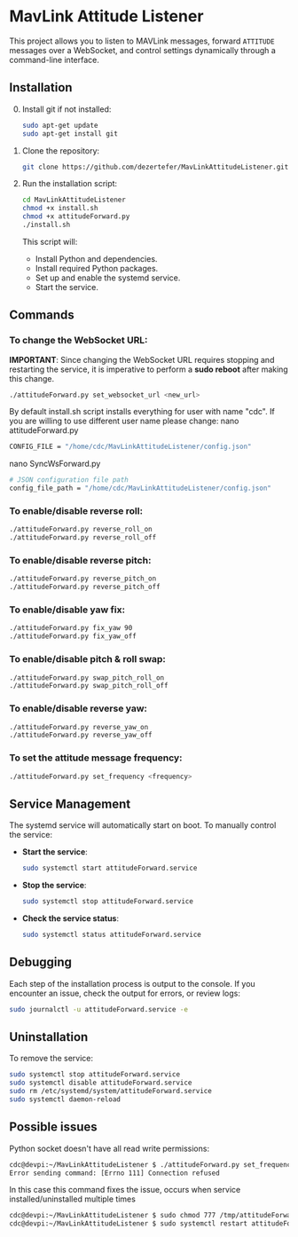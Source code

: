
# MavLink Attitude Listener

This project allows you to listen to MAVLink messages, forward `ATTITUDE` messages over a WebSocket, and control settings dynamically through a command-line interface.

## Installation
0. Install git if not installed:
   ```bash
   sudo apt-get update
   sudo apt-get install git
   ```

1. Clone the repository:
   ```bash
   git clone https://github.com/dezertefer/MavLinkAttitudeListener.git
   ```

2. Run the installation script:
   ```bash
   cd MavLinkAttitudeListener
   chmod +x install.sh
   chmod +x attitudeForward.py
   ./install.sh
   ```

   This script will:
   - Install Python and dependencies.
   - Install required Python packages.
   - Set up and enable the systemd service.
   - Start the service.

## Commands

### To change the WebSocket URL:
**IMPORTANT**: Since changing the WebSocket URL requires stopping and restarting the service,
it is imperative to perform a **sudo reboot** after making this change.
   ```bash
   ./attitudeForward.py set_websocket_url <new_url>
   ```
By default install.sh script installs everything for user with name "cdc". If you are willing to use different user name please change:
nano attitudeForward.py 
   ```bash
   CONFIG_FILE = "/home/cdc/MavLinkAttitudeListener/config.json"
   ```
nano SyncWsForward.py
   ```bash
   # JSON configuration file path
   config_file_path = "/home/cdc/MavLinkAttitudeListener/config.json"
   ```

### To enable/disable reverse roll:
   ```bash
   ./attitudeForward.py reverse_roll_on
   ./attitudeForward.py reverse_roll_off
   ```

### To enable/disable reverse pitch:
   ```bash
   ./attitudeForward.py reverse_pitch_on
   ./attitudeForward.py reverse_pitch_off
   ```

### To enable/disable yaw fix:
   ```bash
   ./attitudeForward.py fix_yaw 90
   ./attitudeForward.py fix_yaw_off
   ```

### To enable/disable pitch & roll swap:
   ```bash
   ./attitudeForward.py swap_pitch_roll_on
   ./attitudeForward.py swap_pitch_roll_off
   ```

### To enable/disable reverse yaw:
   ```bash
   ./attitudeForward.py reverse_yaw_on
   ./attitudeForward.py reverse_yaw_off
   ```

### To set the attitude message frequency:
   ```bash
   ./attitudeForward.py set_frequency <frequency>
   ```

## Service Management

The systemd service will automatically start on boot. To manually control the service:

- **Start the service**:
   ```bash
   sudo systemctl start attitudeForward.service
   ```

- **Stop the service**:
   ```bash
   sudo systemctl stop attitudeForward.service
   ```

- **Check the service status**:
   ```bash
   sudo systemctl status attitudeForward.service
   ```

## Debugging

Each step of the installation process is output to the console. If you encounter an issue, check the output for errors, or review logs:
   ```bash
   sudo journalctl -u attitudeForward.service -e
   ```

## Uninstallation

To remove the service:
   ```bash
   sudo systemctl stop attitudeForward.service
   sudo systemctl disable attitudeForward.service
   sudo rm /etc/systemd/system/attitudeForward.service
   sudo systemctl daemon-reload
   ```

## Possible issues

Python socket doesn't have all read write permissions:
   ```bash
   cdc@devpi:~/MavLinkAttitudeListener $ ./attitudeForward.py set_frequency 100
   Error sending command: [Errno 111] Connection refused
   ```
In this case this command fixes the issue, occurs when service installed/uninstalled multiple times
   ```bash
   cdc@devpi:~/MavLinkAttitudeListener $ sudo chmod 777 /tmp/attitudeForward.sock
   cdc@devpi:~/MavLinkAttitudeListener $ sudo systemctl restart attitudeForward.service
   ```


